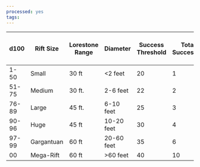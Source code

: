 ```yaml
---
processed: yes
tags: 
---
```


| d100  | Rift Size  | Lorestone Range | Diameter   | Success Threshold | Total Successes | Riftcages Necessary to Stabilize |     |
| ----- | ---------- | --------------- | ---------- | ----------------- | --------------- | -------------------------------- | --- |
| 1-50  | Small      | 30 ft           | <2 feet    | 20                | 1               | 1                                |     |
| 51-75 | Medium     | 30 ft.          | 2-6 feet   | 22                | 2               | 2                                |     |
| 76-89 | Large      | 45 ft.          | 6-10 feet  | 25                | 3               | 3                                |     |
| 90-96 | Huge       | 45 ft           | 10-20 feet | 30                | 4               | 4                                |     |
| 97-99 | Gargantuan | 60 ft           | 20-60 feet | 35                | 6               | 6                                |     |
| 00    | Mega-Rift  | 60 ft           | >60 feet   | 40                | 10              | 10                               |     |

